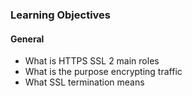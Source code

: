 ### Learning Objectives

#### General

- What is HTTPS SSL 2 main roles
- What is the purpose encrypting traffic
- What SSL termination means
